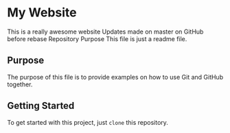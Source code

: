 # My Website

This is a really awesome website
Updates made on master on GitHub before rebase
Repository Purpose
This file is just a readme file.

## Purpose

The purpose of this file is to provide examples on how
to use Git and GitHub together.

## Getting Started
To get started with this project, just `clone` this repository. 
